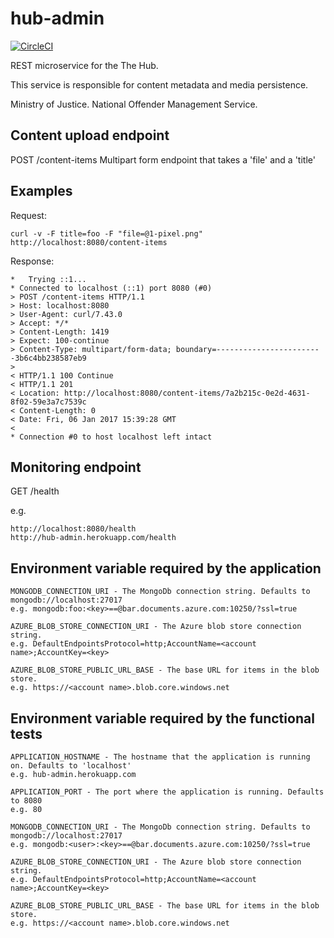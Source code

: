 hub-admin
====

[![CircleCI](https://circleci.com/gh/NOMS-DIGITAL-STUDIO/hub-admin.svg?style=svg)](https://circleci.com/gh/NOMS-DIGITAL-STUDIO/hub-admin)

REST microservice for the The Hub.

This service is responsible for content metadata and media persistence.

Ministry of Justice.
National Offender Management Service.

Content upload endpoint
----
POST /content-items 
Multipart form endpoint that takes a 'file' and a 'title'

Examples
----
Request:

```curl -v -F title=foo -F "file=@1-pixel.png" http://localhost:8080/content-items```

Response:

```
*   Trying ::1...
* Connected to localhost (::1) port 8080 (#0)
> POST /content-items HTTP/1.1
> Host: localhost:8080
> User-Agent: curl/7.43.0
> Accept: */*
> Content-Length: 1419
> Expect: 100-continue
> Content-Type: multipart/form-data; boundary=------------------------3b6c4bb238587eb9
>
< HTTP/1.1 100 Continue
< HTTP/1.1 201
< Location: http://localhost:8080/content-items/7a2b215c-0e2d-4631-8f02-59e3a7c7539c
< Content-Length: 0
< Date: Fri, 06 Jan 2017 15:39:28 GMT
<
* Connection #0 to host localhost left intact
```

Monitoring endpoint
----
GET /health

e.g.
```
http://localhost:8080/health
http://hub-admin.herokuapp.com/health
```

Environment variable required by the application
----
```
MONGODB_CONNECTION_URI - The MongoDb connection string. Defaults to mongodb://localhost:27017
e.g. mongodb:foo:<key>==@bar.documents.azure.com:10250/?ssl=true
```

```
AZURE_BLOB_STORE_CONNECTION_URI - The Azure blob store connection string. 
e.g. DefaultEndpointsProtocol=http;AccountName=<account name>;AccountKey=<key>
```

```
AZURE_BLOB_STORE_PUBLIC_URL_BASE - The base URL for items in the blob store.   
e.g. https://<account name>.blob.core.windows.net
```

Environment variable required by the functional tests
----
```
APPLICATION_HOSTNAME - The hostname that the application is running on. Defaults to 'localhost'
e.g. hub-admin.herokuapp.com
```
```
APPLICATION_PORT - The port where the application is running. Defaults to 8080
e.g. 80
``` 

```
MONGODB_CONNECTION_URI - The MongoDb connection string. Defaults to mongodb://localhost:27017
e.g. mongodb:<user>:<key>==@bar.documents.azure.com:10250/?ssl=true
```

```
AZURE_BLOB_STORE_CONNECTION_URI - The Azure blob store connection string. 
e.g. DefaultEndpointsProtocol=http;AccountName=<account name>;AccountKey=<key>
```

```
AZURE_BLOB_STORE_PUBLIC_URL_BASE - The base URL for items in the blob store.   
e.g. https://<account name>.blob.core.windows.net
```